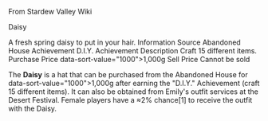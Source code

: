 From Stardew Valley Wiki

Daisy

A fresh spring daisy to put in your hair. Information Source Abandoned House Achievement D.I.Y. Achievement Description Craft 15 different items. Purchase Price data-sort-value="1000"&gt;1,000g Sell Price Cannot be sold

The **Daisy** is a hat that can be purchased from the Abandoned House for data-sort-value="1000"&gt;1,000g after earning the "D.I.Y." Achievement (craft 15 different items). It can also be obtained from Emily's outfit services at the Desert Festival. Female players have a ≈2% chance\[1] to receive the outfit with the Daisy.